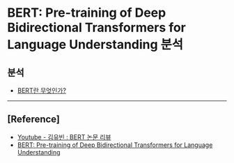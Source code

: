 # BERT: Pre-training of Deep Bidirectional Transformers for Language Understanding 분석

## 분석

- [BERT란 무엇인가?](https://github.com/wjsrlahrlco1998/TIL/blob/master/BERT/BERT.md)

---

## [Reference]

- [Youtube - 김유빈 : BERT 논문 리뷰](https://www.youtube.com/watch?v=moCNw4j2Fkw)
- [BERT: Pre-training of Deep Bidirectional Transformers for Language Understanding](https://arxiv.org/pdf/1810.04805v2.pdf)